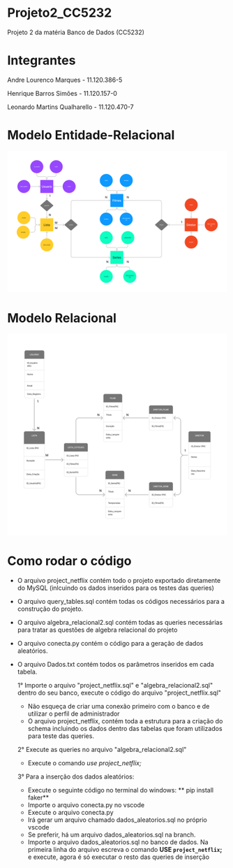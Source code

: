 # Projeto2_CC5232
Projeto 2 da matéria Banco de Dados (CC5232)


# Integrantes 
Andre Lourenco Marques - 11.120.386-5

Henrique Barros Simões - 11.120.157-0

Leonardo Martins Qualharello - 11.120.470-7

# Modelo Entidade-Relacional

![Modelo Entidade-Relacional](MER2.png)

# Modelo Relacional

![Modelo Relacional](MR2.png)

# Como rodar o código 

  - O arquivo project_netflix contém todo o projeto exportado diretamente do MySQL (inlcuindo os dados inseridos para os testes das queries)
  - O arquivo query_tables.sql contém todas os códigos necessários para a construção do projeto.
  - O arquivo algebra_relacional2.sql contém todas as queries necessárias para tratar as questões de algebra relacional do projeto 
  - O arquivo conecta.py contém o código para a geração de dados aleatórios.
  - O arquivo Dados.txt contém todos os parâmetros inseridos em cada tabela.
    

    1° Importe o arquivo "project_netflix.sql" e "algebra_relacional2.sql" dentro do seu banco, execute o código do arquivo "project_netflix.sql"
      - Não esqueça de criar uma conexão primeiro com o banco e de utilizar o perfil de administrador 
      - O arquivo project_netflix, contém toda a estrutura para a criação do schema incluindo os dados dentro das tabelas que foram utilizados para teste das queries.

    2° Execute as queries no arquivo "algebra_relacional2.sql"
      - Execute o comando *use project_netflix;*
    
    3° Para a inserção dos dados aleatórios:
      - Execute o seguinte código no terminal do windows: ** pip install faker**
      - Importe o arquivo conecta.py no vscode
      - Execute o arquivo conecta.py
      - Irá gerar um arquivo chamado dados_aleatorios.sql no próprio vscode
      - Se preferir, há um arquivo dados_aleatorios.sql na branch.
      - Importe o arquivo dados_aleatorios.sql no banco de dados. Na primeira linha do arquivo escreva o comando **USE `project_netflix`;** e execute, agora é só executar o resto das queries de inserção
      

    
  



